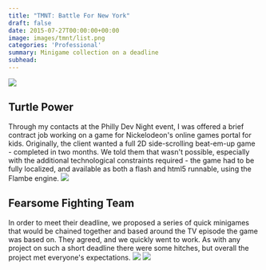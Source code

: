 ```yaml
---
title: "TMNT: Battle For New York"
draft: false
date: 2015-07-27T00:00:00+00:00
image: images/tmnt/list.png
categories: 'Professional'
summary: Minigame collection on a deadline
subhead: 
---
```

![](../../images/tmnt/balloon.png)
## Turtle Power
Through my contacts at the Philly Dev Night event, I was offered a brief contract job working on a game for Nickelodeon's online games portal for kids. Originally, the client wanted a full 2D side-scrolling beat-em-up game - completed in two months. We told them that wasn't possible, especially with the additional technological constraints required - the game had to be fully localized, and available as both a flash and html5 runnable, using the Flambe engine.
![](../../images/tmnt/krang.png)
## Fearsome Fighting Team
In order to meet their deadline, we proposed a series of quick minigames that would be chained together and based around the TV episode the game was based on. They agreed, and we quickly went to work. As with any project on such a short deadline there were some hitches, but overall the project met everyone's expectations.
![](../../images/tmnt/instructions.png)
![](../../images/tmnt/puzzle.png)